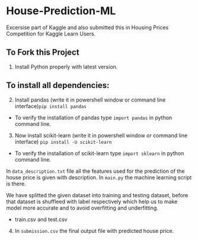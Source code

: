 # House-Prediction-ML 

Excersise part of Kaggle and also submitted this in Housing Prices Competition for Kaggle Learn Users.

## To Fork this Project
1. Install Python properly with latest version.

## To install all dependencies:
2. Install pandas (write it in powershell window or command line interface)`pip install pandas`
* To verify the installation of pandas type `import pandas` in python command line.

3. Now install scikit-learn (write it in powershell window or command line interface) `pip install -U scikit-learn`
* To verify the installation of scikit-learn type `import sklearn` in python command line.
    
In `data_description.txt` file all the features used for the prediction of the house price is given with description.
In `main.py` the machine learning script is there.

We have splitted the given dataset into training and testing dataset, before that dataset is shuffleed with label respectively which help us to make model more accurate and to avoid overfitting and underfitting.
* train.csv and test.csv

4. In `submission.csv` the final output file with predicted house price.

